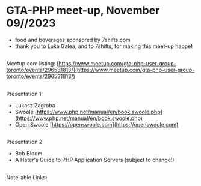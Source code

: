 # GTA-PHP meet-up, November 09//2023

- food and beverages sponsored by 7shifts.com
- thank you to Luke Galea, and to 7shifts, for making this meet-up happe!

##
Meetup.com listing: [https://www.meetup.com/gta-php-user-group-toronto/events/296531813/](https://www.meetup.com/gta-php-user-group-toronto/events/296531813/)

##
Presentation 1:
- Lukasz Zagroba
- Swoole [https://www.php.net/manual/en/book.swoole.php](https://www.php.net/manual/en/book.swoole.php)
- Open Swoole [https://openswoole.com](https://openswoole.com)

##
Presentation 2:
- Bob Bloom
- A Hater's Guide to PHP Application Servers (subject to change!)

##
Note-able Links:

